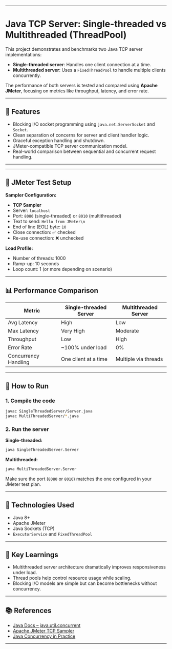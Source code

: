 
---

# Java TCP Server: Single-threaded vs Multithreaded (ThreadPool)

This project demonstrates and benchmarks two Java TCP server implementations:

- **Single-threaded server**: Handles one client connection at a time.
- **Multithreaded server**: Uses a `FixedThreadPool` to handle multiple clients concurrently.

The performance of both servers is tested and compared using **Apache JMeter**, focusing on metrics like throughput, latency, and error rate.

---

## 📌 Features

- Blocking I/O socket programming using `java.net.ServerSocket` and `Socket`.
- Clean separation of concerns for server and client handler logic.
- Graceful exception handling and shutdown.
- JMeter-compatible TCP server communication model.
- Real-world comparison between sequential and concurrent request handling.

---

---

## 🧪 JMeter Test Setup

**Sampler Configuration:**
- **TCP Sampler**
- Server: `localhost`
- Port: `8080` (single-threaded) or `8010` (multithreaded)
- Text to send: `Hello from JMeter\n`
- End of line (EOL) byte: `10`
- Close connection: ✅ checked
- Re-use connection: ❌ unchecked

**Load Profile:**
- Number of threads: 1000
- Ramp-up: 10 seconds
- Loop count: 1 (or more depending on scenario)

---

## 📊 Performance Comparison

| Metric               | Single-threaded Server | Multithreaded Server |
|----------------------|------------------------|-----------------------|
| Avg Latency          | High                   | Low                  |
| Max Latency          | Very High              | Moderate             |
| Throughput           | Low                    | High                 |
| Error Rate           | ~100% under load       | 0%                   |
| Concurrency Handling | One client at a time   | Multiple via threads |

---

## 🚀 How to Run

### 1. Compile the code
```bash
javac SingleThreadedServer/Server.java
javac MultiThreadedServer/*.java
````

### 2. Run the server

**Single-threaded:**

```bash
java SingleThreadedServer.Server
```

**Multithreaded:**

```bash
java MultiThreadedServer.Server
```

Make sure the port (`8080` or `8010`) matches the one configured in your JMeter test plan.

---

## 🔧 Technologies Used

* Java 8+
* Apache JMeter
* Java Sockets (TCP)
* `ExecutorService` and `FixedThreadPool`

---

## 🧠 Key Learnings

* Multithreaded server architecture dramatically improves responsiveness under load.
* Thread pools help control resource usage while scaling.
* Blocking I/O models are simple but can become bottlenecks without concurrency.

---

## 📚 References

* [Java Docs – java.util.concurrent](https://docs.oracle.com/javase/8/docs/api/java/util/concurrent/package-summary.html)
* [Apache JMeter TCP Sampler](https://jmeter.apache.org/usermanual/component_reference.html#TCP_Sampler)
* [Java Concurrency in Practice](https://jcip.net/)

---
